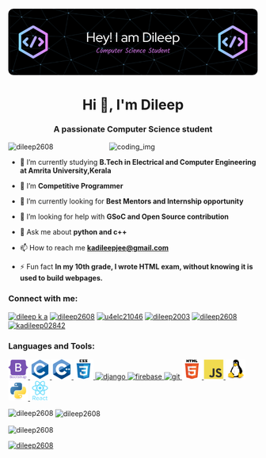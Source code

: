 ![MasterHead](./banner_pic/github-header-image.png)
<h1 align="center">Hi 👋, I'm Dileep</h1>
<h3 align="center">A passionate Computer Science student</h3>

<img align="right" alt="coding_img" width="300" src="https://camo.githubusercontent.com/40165a147c3dcea0fa1db780bb533fc5f98546ccfb9d5d05ddb2f429277f5348/68747470733a2f2f616e616c7974696373696e6469616d61672e636f6d2f77702d636f6e74656e742f75706c6f6164732f323031382f31322f646576656c6f7065722d6472696262626c652e676966">

<p align="left"> <img src="https://komarev.com/ghpvc/?username=dileep2608&label=Profile%20views&color=0e75b6&style=flat" alt="dileep2608" /> </p>



- 🔭 I’m currently studying **B.Tech in Electrical and Computer Engineering at Amrita University,Kerala**

- 👯 I’m **Competitive Programmer**

- 🌱 I’m currently looking for **Best Mentors and Internship opportunity**

- 🤝 I’m looking for help with **GSoC and Open Source contribution**

- 💬 Ask me about **python and c++**

- 📫 How to reach me **kadileepjee@gmail.com**

- ⚡ Fun fact **In my 10th grade, I wrote HTML exam, without knowing it is used to build webpages.**

<h3 align="left">Connect with me:</h3>
<p align="left">
<a href="https://www.linkedin.com/in/dileep-k-a-8713aa222/" target="blank"><img align="center" src="https://raw.githubusercontent.com/rahuldkjain/github-profile-readme-generator/master/src/images/icons/Social/linked-in-alt.svg" alt="dileep k a" height="30" width="40" /></a>
<a href="https://www.codechef.com/users/dileep2608" target="blank"><img align="center" src="https://cdn.jsdelivr.net/npm/simple-icons@3.1.0/icons/codechef.svg" alt="dileep2608" height="30" width="40" /></a>
<a href="https://www.hackerrank.com/u4elc21046" target="blank"><img align="center" src="https://raw.githubusercontent.com/rahuldkjain/github-profile-readme-generator/master/src/images/icons/Social/hackerrank.svg" alt="u4elc21046" height="30" width="40" /></a>
<a href="https://codeforces.com/profile/dileep2003" target="blank"><img align="center" src="https://raw.githubusercontent.com/rahuldkjain/github-profile-readme-generator/master/src/images/icons/Social/codeforces.svg" alt="dileep2003" height="30" width="40" /></a>
<a href="https://www.leetcode.com/dileep2608" target="blank"><img align="center" src="https://raw.githubusercontent.com/rahuldkjain/github-profile-readme-generator/master/src/images/icons/Social/leet-code.svg" alt="dileep2608" height="30" width="40" /></a>
<a href="https://auth.geeksforgeeks.org/user/kadileep02842" target="blank"><img align="center" src="https://raw.githubusercontent.com/rahuldkjain/github-profile-readme-generator/master/src/images/icons/Social/geeks-for-geeks.svg" alt="kadileep02842" height="30" width="40" /></a>
</p>

<h3 align="left">Languages and Tools:</h3>
<p align="left"> <a href="https://getbootstrap.com" target="_blank" rel="noreferrer"> <img src="https://raw.githubusercontent.com/devicons/devicon/master/icons/bootstrap/bootstrap-plain-wordmark.svg" alt="bootstrap" width="40" height="40"/> </a> <a href="https://www.cprogramming.com/" target="_blank" rel="noreferrer"> <img src="https://raw.githubusercontent.com/devicons/devicon/master/icons/c/c-original.svg" alt="c" width="40" height="40"/> </a> <a href="https://www.w3schools.com/cpp/" target="_blank" rel="noreferrer"> <img src="https://raw.githubusercontent.com/devicons/devicon/master/icons/cplusplus/cplusplus-original.svg" alt="cplusplus" width="40" height="40"/> </a> <a href="https://www.w3schools.com/css/" target="_blank" rel="noreferrer"> <img src="https://raw.githubusercontent.com/devicons/devicon/master/icons/css3/css3-original-wordmark.svg" alt="css3" width="40" height="40"/> </a> <a href="https://www.djangoproject.com/" target="_blank" rel="noreferrer"> <img src="https://cdn.worldvectorlogo.com/logos/django.svg" alt="django" width="40" height="40"/> </a> <a href="https://firebase.google.com/" target="_blank" rel="noreferrer"> <img src="https://www.vectorlogo.zone/logos/firebase/firebase-icon.svg" alt="firebase" width="40" height="40"/> </a> <a href="https://git-scm.com/" target="_blank" rel="noreferrer"> <img src="https://www.vectorlogo.zone/logos/git-scm/git-scm-icon.svg" alt="git" width="40" height="40"/> </a> <a href="https://www.w3.org/html/" target="_blank" rel="noreferrer"> <img src="https://raw.githubusercontent.com/devicons/devicon/master/icons/html5/html5-original-wordmark.svg" alt="html5" width="40" height="40"/> </a> <a href="https://developer.mozilla.org/en-US/docs/Web/JavaScript" target="_blank" rel="noreferrer"> <img src="https://raw.githubusercontent.com/devicons/devicon/master/icons/javascript/javascript-original.svg" alt="javascript" width="40" height="40"/> </a> <a href="https://www.linux.org/" target="_blank" rel="noreferrer"> <img src="https://raw.githubusercontent.com/devicons/devicon/master/icons/linux/linux-original.svg" alt="linux" width="40" height="40"/> </a> <a href="https://www.python.org" target="_blank" rel="noreferrer"> <img src="https://raw.githubusercontent.com/devicons/devicon/master/icons/python/python-original.svg" alt="python" width="40" height="40"/> </a> <a href="https://reactjs.org/" target="_blank" rel="noreferrer"> <img src="https://raw.githubusercontent.com/devicons/devicon/master/icons/react/react-original-wordmark.svg" alt="react" width="40" height="40"/> </a> </p>



<p><img align="left" src="https://github-readme-stats.vercel.app/api/top-langs?username=dileep2608&show_icons=true&locale=en&layout=compact" alt="dileep2608" /></p>

<p>&nbsp;<img align="center" src="https://github-readme-stats.vercel.app/api?username=dileep2608&show_icons=true&locale=en" alt="dileep2608" /></p>

<p><img align="center" src="https://github-readme-streak-stats.herokuapp.com/?user=dileep2608&" alt="dileep2608" /></p>

<p align="left"> <a href="https://github.com/ryo-ma/github-profile-trophy"><img src="https://github-profile-trophy.vercel.app/?username=dileep2608" alt="dileep2608" /></a> </p>
